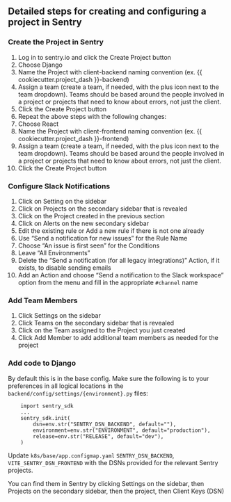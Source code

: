 ## Detailed steps for creating and configuring a project in Sentry

### Create the Project in Sentry

1. Log in to sentry.io and click the Create Project button
2. Choose Django
3. Name the Project with client-backend naming convention (ex. {{ cookiecutter.project_dash }}-backend)
4. Assign a team (create a team, if needed, with the plus icon next to the team dropdown). Teams should be based around the people involved in a project or projects that need to know about errors, not just the client.
5. Click the Create Project button
6. Repeat the above steps with the following changes:
7. Choose React
8. Name the Project with client-frontend naming convention (ex. {{ cookiecutter.project_dash }}-frontend)
9. Assign a team (create a team, if needed, with the plus icon next to the team dropdown). Teams should be based around the people involved in a project or projects that need to know about errors, not just the client.
10. Click the Create Project button

### Configure Slack Notifications

1. Click on Setting on the sidebar
2. Click on Projects on the secondary sidebar that is revealed
3. Click on the Project created in the previous section
4. Click on Alerts on the new secondary sidebar
5. Edit the existing rule or Add a new rule if there is not one already
6. Use “Send a notification for new issues” for the Rule Name
7. Choose “An issue is first seen” for the Conditions
8. Leave “All Environments”
9. Delete the “Send a notification (for all legacy integrations)” Action, if it exists, to disable sending emails
10. Add an Action and choose “Send a notification to the Slack workspace” option from the menu and fill in the appropriate `#channel` name

### Add Team Members
1. Click Settings on the sidebar
2. Click Teams on the secondary sidebar that is revealed
3. Click on the Team assigned to the Project you just created
4. Click Add Member to add additional team members as needed for the project

### Add code to Django

By default this is in the base config. Make sure the following is to your preferences in all logical locations in the `backend/config/settings/{environment}.py` files:

```
    import sentry_sdk
    ...
    sentry_sdk.init(
        dsn=env.str("SENTRY_DSN_BACKEND", default=""),
        environment=env.str("ENVIRONMENT", default="production"),
        release=env.str("RELEASE", default="dev"),
    )
```

Update `k8s/base/app.configmap.yaml` `SENTRY_DSN_BACKEND`, `VITE_SENTRY_DSN_FRONTEND` with the DSNs provided for the relevant Sentry projects. 

You can find them in Sentry by clicking Settings on the sidebar, then Projects on the secondary sidebar, then the project, then Client Keys (DSN)
